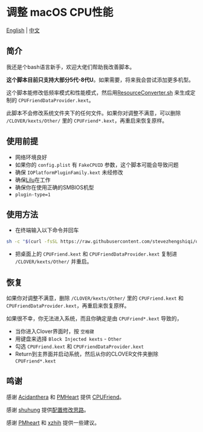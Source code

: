 # 调整 macOS CPU性能

[English](README.md) | [中文](README-CN.md)

## 简介

我还是个bash语言新手，欢迎大佬们帮助我改善脚本。

<b>这个脚本目前只支持大部分5代-8代U</b>。如果需要，将来我会尝试添加更多机型。

这个脚本能修改低频率模式和性能模式，然后用[ResourceConverter.sh](https://github.com/acidanthera/CPUFriend/tree/master/ResourceConverter) 来生成定制的 `CPUFriendDataProvider.kext`。

此脚本不会修改系统文件夹下的任何文件。如果你对调整不满意，可以删除 `/CLOVER/kexts/Other/` 里的 `CPUFriend*.kext`，再重启来恢复原样。


## 使用前提

- 网络环境良好
- 如果你的 `config.plist` 有 `FakeCPUID` 参数，这个脚本可能会导致问题
- 确保 `IOPlatformPluginFamily.kext` 未经修改
- 确保[Lilu](https://github.com/acidanthera/Lilu)在工作
- 确保你在使用正确的SMBIOS机型
- `plugin-type=1`


## 使用方法

- 在终端输入以下命令并回车

```bash
sh -c "$(curl -fsSL https://raw.githubusercontent.com/stevezhengshiqi/one-key-cpufriend/master/one-key-cpufriend_cn.sh)"
```

- 把桌面上的 `CPUFriend.kext` 和 `CPUFriendDataProvider.kext` 复制进 `/CLOVER/kexts/Other/` 并重启。


## 恢复

如果你对调整不满意，删除 `/CLOVER/kexts/Other/` 里的 `CPUFriend.kext` 和 `CPUFriendDataProvider.kext`，再重启来恢复原样。

如果很不幸，你无法进入系统，而且你确定是由 `CPUFriend*.kext` 导致的，

 - 当你进入Clover界面时，按 `空格键` 
 - 用键盘来选择 `Block Injected kexts` - `Other` 
 - 勾选 `CPUFriend.kext` 和 `CPUFriendDataProvider.kext`
 - Return到主界面并启动系统，然后从你的CLOVER文件夹删除 `CPUFriend*.kext`


## 鸣谢

感谢 [Acidanthera](https://github.com/acidanthera) 和 [PMHeart](https://github.com/PMHeart) 提供 [CPUFriend](https://github.com/acidanthera/CPUFriend)。

感谢 [shuhung](https://www.tonymacx86.com/members/shuhung.957282) 提供[配置修改思路](https://www.tonymacx86.com/threads/skylake-hwp-enable.214915/page-7)。

感谢 [PMheart](https://github.com/PMheart) 和 [xzhih](https://github.com/xzhih) 提供一些建议。
